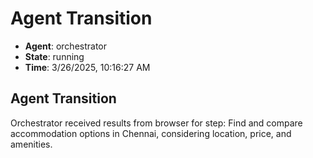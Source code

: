 # Agent Transition

- **Agent**: orchestrator
- **State**: running
- **Time**: 3/26/2025, 10:16:27 AM

## Agent Transition

Orchestrator received results from browser for step: Find and compare accommodation options in Chennai, considering location, price, and amenities.

